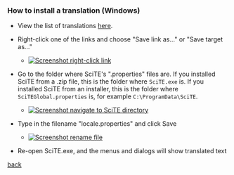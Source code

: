 
<a name="how_to_install_translation_win"></a>
### How to install a translation (Windows)

* View the list of translations [here](translations_list.md).

* Right-click one of the links and choose "Save link as..." or "Save target as..."

    * <a href="#">![Screenshot right-click link](https://raw.githubusercontent.com/moltenjs/scite-files/master/files/translations_install_win_right.png)</a>

* Go to the folder where SciTE's ".properties" files are. If you installed SciTE from a .zip file, this is the folder where `SciTE.exe` is. If you installed SciTE from an installer, this is the folder where `SciTEGlobal.properties` is, for example `C:\ProgramData\SciTE`.

    * <a href="#">![Screenshot navigate to SciTE directory](https://raw.githubusercontent.com/moltenjs/scite-files/master/files/translations_install_win_path.png)</a>

* Type in the filename "locale.properties" and click Save

    * <a href="#">![Screenshot rename file](https://raw.githubusercontent.com/moltenjs/scite-files/master/files/translations_install_win_rename.png)</a>

* Re-open SciTE.exe, and the menus and dialogs will show translated text

[back](translations.md)


